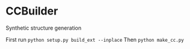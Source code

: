 CCBuilder
=========

Synthetic structure generation


First run `python setup.py build_ext --inplace`
Then `python make_cc.py`
